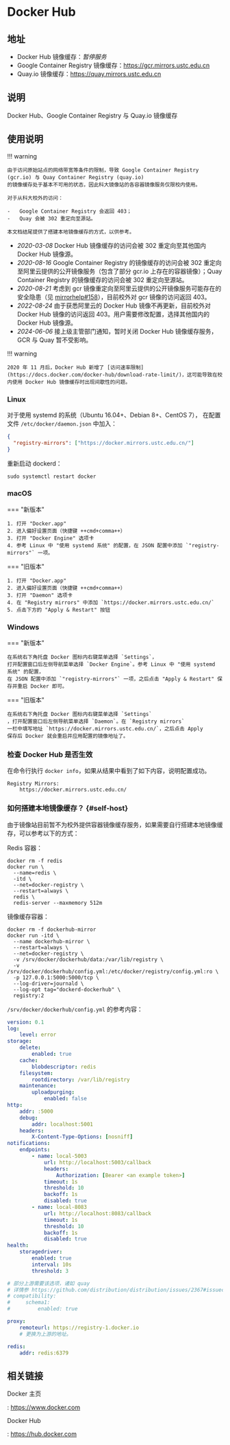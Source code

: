 # Docker Hub

## 地址

- Docker Hub 镜像缓存：*暂停服务*
- Google Container Registry 镜像缓存：<https://gcr.mirrors.ustc.edu.cn>
- Quay.io 镜像缓存：<https://quay.mirrors.ustc.edu.cn>

## 说明

Docker Hub、Google Container Registry 与 Quay.io 镜像缓存

## 使用说明

!!! warning

    由于访问原始站点的网络带宽等条件的限制，导致 Google Container Registry (gcr.io) 与 Quay Container Registry (quay.io)
    的镜像缓存处于基本不可用的状态，因此科大镜像站的各容器镜像服务仅限校内使用。

    对于从科大校外的访问：

    -   Google Container Registry 会返回 403；
    -   Quay 会被 302 重定向至源站。

    本文档结尾提供了搭建本地镜像缓存的方式，以供参考。

- *2020-03-08* Docker Hub 镜像缓存的访问会被 302 重定向至其他国内
    Docker Hub 镜像源。
- *2020-08-16* Google Container Registry 的镜像缓存的访问会被 302
    重定向至阿里云提供的公开镜像服务（包含了部分 gcr.io
    上存在的容器镜像）；Quay Container Registry 的镜像缓存的访问会被 302
    重定向至源站。
- *2020-08-21* 考虑到 gcr
    镜像重定向至阿里云提供的公开镜像服务可能存在的安全隐患（见
    [mirrorhelp#158](https://github.com/ustclug/mirrorhelp/issues/158)），目前校外对
    gcr 镜像的访问返回 403。
- *2022-08-24* 由于获悉阿里云的 Docker Hub 镜像不再更新，目前校外对
    Docker Hub 镜像的访问返回 403。用户需要修改配置，选择其他国内的
    Docker Hub 镜像源。
- *2024-06-06* 接上级主管部门通知，暂时关闭 Docker Hub 镜像缓存服务，GCR 与 Quay 暂不受影响。

!!! warning

    2020 年 11 月后，Docker Hub 新增了 [访问速率限制](https://docs.docker.com/docker-hub/download-rate-limit/)，这可能导致在校内使用 Docker Hub 镜像缓存时出现间歇性的问题。

### Linux

对于使用 systemd 的系统（Ubuntu 16.04+、Debian 8+、CentOS 7），
在配置文件 `/etc/docker/daemon.json` 中加入：

```json
{
  "registry-mirrors": ["https://docker.mirrors.ustc.edu.cn/"]
}
```

重新启动 dockerd：

```shell
sudo systemctl restart docker
```

### macOS

=== "新版本"

    1. 打开 "Docker.app"
    2. 进入偏好设置页面（快捷键 ++cmd+comma++）
    3. 打开 "Docker Engine" 选项卡
    4. 参考 Linux 中 "使用 systemd 系统" 的配置，在 JSON 配置中添加 `"registry-mirrors"` 一项。

=== "旧版本"

    1. 打开 "Docker.app"
    2. 进入偏好设置页面（快捷键 ++cmd+comma++）
    3. 打开 "Daemon" 选项卡
    4. 在 "Registry mirrors" 中添加 `https://docker.mirrors.ustc.edu.cn/`
    5. 点击下方的 "Apply & Restart" 按钮

### Windows

=== "新版本"

    在系统右下角托盘 Docker 图标内右键菜单选择 `Settings`，
    打开配置窗口后左侧导航菜单选择 `Docker Engine`。参考 Linux 中 "使用 systemd 系统" 的配置，
    在 JSON 配置中添加 `"registry-mirrors"` 一项，之后点击 "Apply & Restart" 保存并重启 Docker 即可。

=== "旧版本"

    在系统右下角托盘 Docker 图标内右键菜单选择 `Settings`
    ，打开配置窗口后左侧导航菜单选择 `Daemon`。在 `Registry mirrors`
    一栏中填写地址 `https://docker.mirrors.ustc.edu.cn/`，之后点击 Apply
    保存后 Docker 就会重启并应用配置的镜像地址了。

### 检查 Docker Hub 是否生效

在命令行执行 `docker info`，如果从结果中看到了如下内容，说明配置成功。

```text
Registry Mirrors:
    https://docker.mirrors.ustc.edu.cn/
```

### 如何搭建本地镜像缓存？ {#self-host}

由于镜像站目前暂不为校外提供容器镜像缓存服务，如果需要自行搭建本地镜像缓存，可以参考以下的方式：

Redis 容器：

```shell
docker rm -f redis
docker run \
  --name=redis \
  -itd \
  --net=docker-registry \
  --restart=always \
  redis \
  redis-server --maxmemory 512m
```

镜像缓存容器：

```shell
docker rm -f dockerhub-mirror
docker run -itd \
  --name dockerhub-mirror \
  --restart=always \
  --net=docker-registry \
  -v /srv/docker/dockerhub/data:/var/lib/registry \
  -v /srv/docker/dockerhub/config.yml:/etc/docker/registry/config.yml:ro \
  -p 127.0.0.1:5000:5000/tcp \
  --log-driver=journald \
  --log-opt tag="dockerd-dockerhub" \
  registry:2
```

`/srv/docker/dockerhub/config.yml` 的参考内容：

```yaml title="/srv/docker/dockerhub/config.yml"
version: 0.1
log:
    level: error
storage:
    delete:
        enabled: true
    cache:
        blobdescriptor: redis
    filesystem:
        rootdirectory: /var/lib/registry
    maintenance:
        uploadpurging:
            enabled: false
http:
    addr: :5000
    debug:
        addr: localhost:5001
    headers:
        X-Content-Type-Options: [nosniff]
notifications:
    endpoints:
        - name: local-5003
            url: http://localhost:5003/callback
            headers:
                Authorization: [Bearer <an example token>]
            timeout: 1s
            threshold: 10
            backoff: 1s
            disabled: true
        - name: local-8083
            url: http://localhost:8083/callback
            timeout: 1s
            threshold: 10
            backoff: 1s
            disabled: true
health:
    storagedriver:
        enabled: true
        interval: 10s
        threshold: 3

# 部分上游需要该选项，诸如 quay
# 详情参 https://github.com/distribution/distribution/issues/2367#issuecomment-454805687
# compatibility:
#     schema1:
#         enabled: true

proxy:
    remoteurl: https://registry-1.docker.io
    # 更换为上游的地址。

redis:
    addr: redis:6379
```

## 相关链接

Docker 主页

:   <https://www.docker.com>

Docker Hub

:   <https://hub.docker.com>

